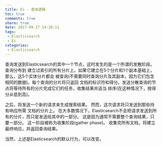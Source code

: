 ```yaml
---
title: Es - 查询逻辑
toc: true
comments: true
share: true
date: 2017-09-27 14:39:11
tags:
 - Elasticsearch
 - Es
categories:
 - Elasticsearch
---
```


查询发送到Elasticsearch的其中一个节点，这时发生的是一个所谓的发散阶段。查询分布到<!-- more -->
建立过索引的所有分片上。如果它建立在5个分片和1个副本基础上，那么，这5个实体分片都会
被查询(不需要同时查询分片及其副本，因为它们包含相同的数据)。每个查询的分片将只返回
文档的标识符和得分。发送分散查询的节点将等待所有的分片完成它们的任务，收集结果并适当 排序(在这种情况下，按得分从低到高)。

之后，将发送一个新的请求来生成搜索结果。
然而，这次请求将只发送到那些持有响应所需 文档的分片上。
在大多数情况下，Elasticsearch不会把请求发送到所有的分片，而只是发送给其中的一部分。
这是因为通常不需要整个查询结果，只要一部分。
这一阶段被称为收集阶段(gather phase)。
收集完所有文档，将建立最终响应，并返回查询结果。

当然，上述是Elasticsearch的默认行为，可以改变。

